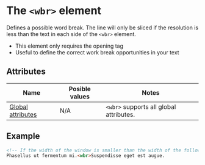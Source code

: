 # The `<wbr>` element
Defines a possible word break. The line will only be sliced if the resolution is less than the text in each side of the `<wbr>` element.

- This element only requires the opening tag
- Useful to define the correct work break opportunities in your text

## Attributes
| Name | Posible values | Notes |
|-|-|-|
| [Global attributes](../first-steps/global-attributes.md) | N/A | `<wbr>` supports all global attributes. |

## Example
```html
<!-- If the width of the window is smaller than the width of the following line, the renderer will slice the line where is the <wbr> element -->
Phasellus ut fermentum mi.<wbr>Suspendisse eget est augue.
```
